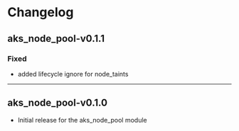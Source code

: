 # Changelog

## aks_node_pool-v0.1.1

### Fixed

- added lifecycle ignore for node_taints

___

## aks_node_pool-v0.1.0

- Initial release for the aks_node_pool module
